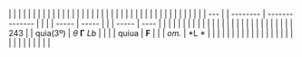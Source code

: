 |     |  |          |                |  |  |  |       |       |  |  |       |      |  |  |  |  |  |  |  |  |  |  |  |  |  |  |  |  |  |  |  |  |  |  |  |  |  |  |
| --- |  | -------- | -------------- |  |  |  | ----- | ----- |  |  | ----- | ---- |  |  |  |  |  |  |  |  |  |  |  |  |  |  |  |  |  |  |  |  |  |  |  |  |  |  |
| 243 |  | quia(3º) | *θ* **Γ** *Lb* |  |  |  | quiua | **F** |  |  | *om.* | *L * |  |  |  |  |  |  |  |  |  |  |  |  |  |  |  |  |  |  |  |  |  |  |  |  |  |  |
